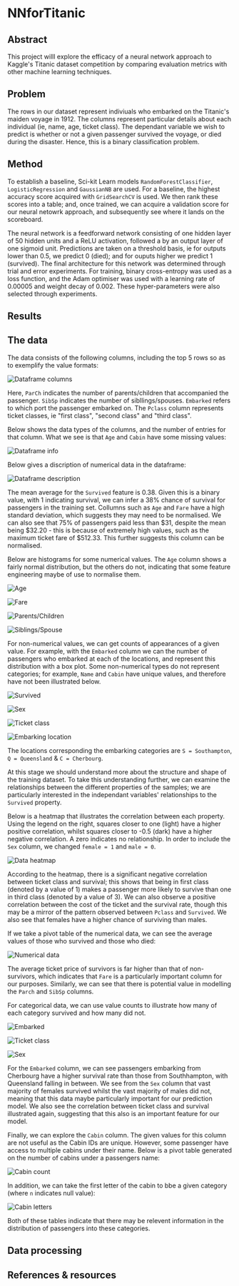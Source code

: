 # NNforTitanic

## Abstract
This project willl explore the efficacy of a neural network approach to Kaggle's Titanic dataset competition by comparing evaluation metrics with other machine learning techniques.

## Problem
The rows in our dataset represent indiviuals who embarked on the Titanic's maiden voyage in 1912. The columns represent particular details about each individual (ie, name, age, ticket class). The dependant variable we wish to predict is whether or not a given passenger survived the voyage, or died during the disaster. Hence, this is a binary classification problem.

## Method 
To establish a baseline, Sci-kit Learn models `RandomForestClassifier`, `LogisticRegression` and `GaussianNB` are used. For a baseline, the highest accuracy score acquired with `GridSearchCV` is used. We then rank these scores into a table; and, once trained, we can acquire a validation score for our neural netowrk approach, and subsequently see where it lands on the scoreboard. 

The neural network is a feedforward network consisting of one hidden layer of 50 hidden units and a ReLU activation, followed a by an output layer of one sigmoid unit. Predictions are taken on a threshold basis, ie for outputs lower than 0.5, we predict 0 (died); and for ouputs higher we predict 1 (survived). The final architecture for this network was determined through trial and error experiments. For training, binary cross-entropy was used as a loss function, and the Adam optimiser was used with a learning rate of 0.00005 and weight decay of 0.002. These hyper-parameters were also selected through experiments.

## Results

## The data
The data consists of the following columns, including the top 5 rows so as to exemplify the value formats:

![Dataframe columns](Images/head.png)

Here, `ParCh` indicates the number of parents/children that accompanied the passenger. `SibSp` indicates the number of sibllings/spouses. `Embarked` refers to which port the passenger embarked on. The `Pclass` column represents ticket classes, ie "first class", "second class" and "third class".

Below shows the data types of the columns, and the number of entries for that column. What we see is that `Age` and `Cabin` have some missing values:

![Dataframe info](Images/info.png)

Below gives a discription of numerical data in the dataframe:

![Dataframe description](Images/describe.png)

The mean average for the `Survived` feature is 0.38. Given this is a binary value, with 1 indicating survival, we can infer a 38% chance of survival for passengers in the training set. Collumns such as `Age` and `Fare` have a high standard deviation, which suggests they may need to be normalised. We can also see that 75% of passengers paid less than $31, despite the mean being $32.20 - this is because of extremely high values, such as the maximum ticket fare of $512.33. This further suggests this column can be normalised.

Below are histograms for some numerical values. The `Age` column shows a fairly normal distribution, but the others do not, indicating that some feature engineering maybe of use to normalise them.

![Age](Images/age.png)

![Fare](Images/fare.png)

![Parents/Children](Images/parch.png)

![Siblings/Spouse](Images/sibsp.png)

For non-numerical values, we can get counts of appearances of a given value. For example, with the `Embarked` column we can the number of passengers who embarked at each of the locations, and represent this distribution with a box plot. Some non-numerical types do not represent categories; for example, `Name` and `Cabin` have unique values, and therefore have not been illustrated below.

![Survived](Images/survived.png)

![Sex](Images/sex.png)

![Ticket class](Images/pclass.png)

![Embarking location](Images/embarked.png)

The locations corresponding the embarking categories are `S = Southampton`, `Q = Queensland` & `C = Cherbourg`.

At this stage we should understand more about the structure and shape of the training dataset. To take this understanding further, we can examine the relationships between the different properties of the samples; we are particularly interested in the independant variables' relationships to the `Survived` property.

Below is a heatmap that illustrates the correlation between each property. Using the legend on the right, squares closer to one (light) have a higher positive correlation, whilst squares closer to -0.5 (dark) have a higher negative correlation. A zero indicates no relationship. In order to include the `Sex` column, we changed `female = 1` and `male = 0`.

![Data heatmap](Images/heatmap.png)

According to the heatmap, there is a significant negative correlation between ticket class and survival; this shows that being in first class (denoted by a value of 1) makes a passenger more likely to survive than one in third class (denoted by a value of 3). We can also observe a positive correlation between the cost of the ticket and the survival rate, though this may be a mirror of the pattern observed between `Pclass` and `Survived`. We also see that females have a higher chance of surviving than males.

If we take a pivot table of the numerical data, we can see the average values of those who survived and those who died:

![Numerical data](Images/pivotNum.png)

The average ticket price of survivors is far higher than that of non-survivors, which indicates that `Fare` is a particularly important column for our purposes. Similarly, we can see that there is potential value in modelling the `Parch` and `SibSp` columns.

For categorical data, we can use value counts to illustrate how many of each category survived and how many did not.

![Embarked](Images/pivotEmb.png)

![Ticket class](Images/pivotCla.png)

![Sex](Images/pivotSex.png)

For the `Embarked` column, we can see passengers embarking from Cherbourg have a higher survival rate than those from Southhampton, with Queensland falling in between. We see from the `Sex` column that vast majority of females survived whilst the vast majority of males did not, meaning that this data maybe particularly important for our prediction model. We also see the correlation between ticket class and survival illustrated again, suggesting that this also is an important feature for our model.

Finally, we can explore the `Cabin` column. The given values for this column are not useful as the Cabin IDs are unique. However, some passenger have access to multiple cabins under their name. Below is a pivot table generated on the number of cabins under a passengers name:

![Cabin count](Images/cabinCount.png)

In addition, we can take the first letter of the cabin to bbe a given category (where `n` indicates null value):

![Cabin letters](Images/cabinLetter.png)

Both of these tables indicate that there may be relevent information in the distribution of passengers into these categories.

## Data processing

## References & resources
